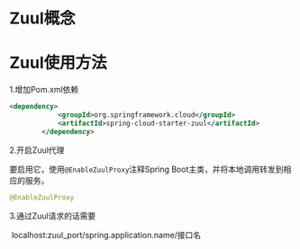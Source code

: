 # Zuul概念



# Zuul使用方法

1.增加Pom.xml依赖

```xml
<dependency>
			<groupId>org.springframework.cloud</groupId>
			<artifactId>spring-cloud-starter-zuul</artifactId>
		</dependency>
```

2.开启Zuul代理

要启用它，使用`@EnableZuulProxy`注释Spring Boot主类，并将本地调用转发到相应的服务。

```java
@EnableZuulProxy
```

3.通过Zuul请求的话需要

​	localhost:zuul_port/spring.application.name/接口名

